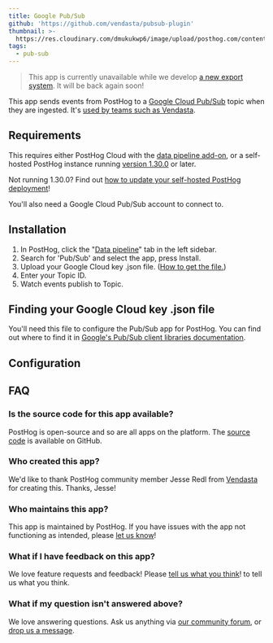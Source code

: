 ```yaml
---
title: Google Pub/Sub
github: 'https://github.com/vendasta/pubsub-plugin'
thumbnail: >-
  https://res.cloudinary.com/dmukukwp6/image/upload/posthog.com/contents/cdp/thumbnails/pub-sub-export.png
tags:
  - pub-sub
---
```


> This app is currently unavailable while we develop [a new export system](https://github.com/PostHog/posthog/issues/15997). It will be back again soon!

This app sends events from PostHog to a [Google Cloud Pub/Sub](https://cloud.google.com/pubsub/) topic when they are ingested. It's [used by teams such as Vendasta](https://posthog.com/customers/vendasta).

## Requirements

This requires either PostHog Cloud with the [data pipeline add-on](https://us.posthog.com/organization/billing), or a self-hosted PostHog instance running [version 1.30.0](https://posthog.com/blog/the-posthog-array-1-30-0) or later.

Not running 1.30.0? Find out [how to update your self-hosted PostHog deployment](https://posthog.com/docs/runbook/upgrading-posthog)!

You'll also need a Google Cloud Pub/Sub account to connect to.

## Installation

1. In PostHog, click the "[Data pipeline](https://us.posthog.com/apps)" tab in the left sidebar.
2. Search for 'Pub/Sub' and select the app, press Install.
3. Upload your Google Cloud key .json file. ([How to get the file.](https://cloud.google.com/pubsub/docs/reference/libraries))
4. Enter your Topic ID.
5. Watch events publish to Topic.

## Finding your Google Cloud key .json file

You'll need this file to configure the Pub/Sub app for PostHog. You can find out where to find it in [Google's Pub/Sub client libraries documentation](https://cloud.google.com/pubsub/docs/reference/libraries).

## Configuration

<AppParameters />

## FAQ

### Is the source code for this app available?

PostHog is open-source and so are all apps on the platform. The [source code](https://github.com/PostHog/pubsub-plugin) is available on GitHub.

### Who created this app?

We'd like to thank PostHog community member Jesse Redl from [Vendasta](https://posthog.com/customers/vendasta) for creating this. Thanks, Jesse!

### Who maintains this app?

This app is maintained by PostHog. If you have issues with the app not functioning as intended, please [let us know](http://app.posthog.com/home#supportModal)!

### What if I have feedback on this app?

We love feature requests and feedback! Please [tell us what you think](http://app.posthog.com/home#supportModal)! to tell us what you think.

### What if my question isn't answered above?

We love answering questions. Ask us anything via [our community forum](/questions), or [drop us a message](http://app.posthog.com/home#supportModal). 
